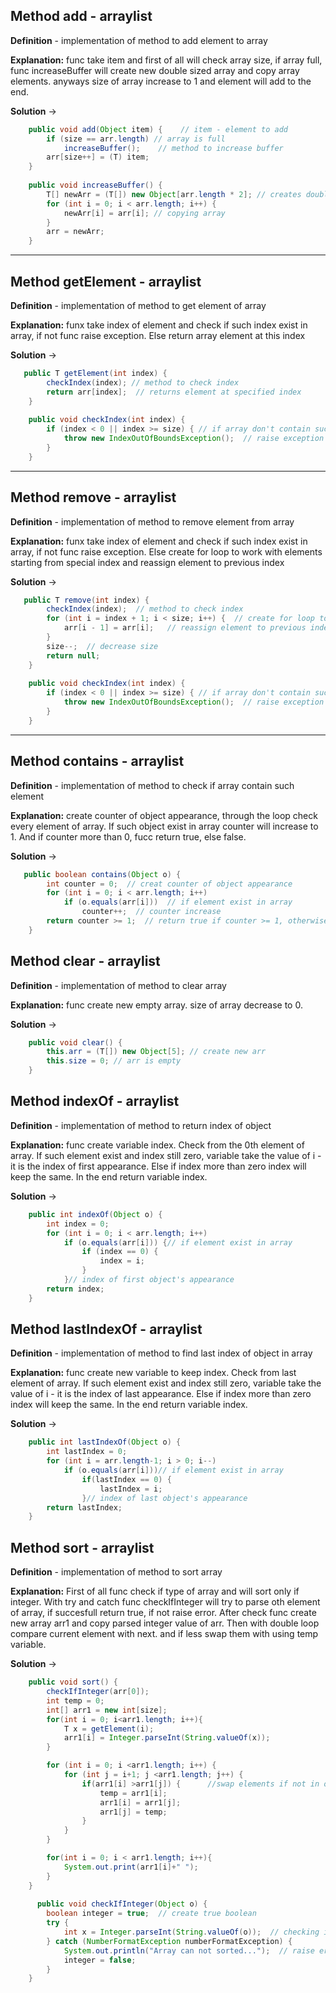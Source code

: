 ## Method add - arraylist

__Definition__ - implementation of method to add element to array

__Explanation:__  func take item and first of all will check array size, if array full, func increaseBuffer will create new double sized array and copy array elements. anyways size of array increase to 1 and element will add to the end. 

__Solution__ ->

```java
    public void add(Object item) {    // item - element to add
        if (size == arr.length) // array is full
            increaseBuffer();    // method to increase buffer
        arr[size++] = (T) item;
    }
    
    public void increaseBuffer() {
        T[] newArr = (T[]) new Object[arr.length * 2]; // creates double sized new array
        for (int i = 0; i < arr.length; i++) {
            newArr[i] = arr[i]; // copying array
        }
        arr = newArr;
    }
```

---
## Method getElement - arraylist

__Definition__ - implementation of method to get element of array

__Explanation:__  funx take index of element and check if such index exist in array, if not func raise exception. Else return array element at this index

__Solution__ ->

```java
   public T getElement(int index) {
        checkIndex(index); // method to check index
        return arr[index];  // returns element at specified index
    }
    
    public void checkIndex(int index) {
        if (index < 0 || index >= size) { // if array don't contain such index
            throw new IndexOutOfBoundsException();  // raise exception
        }
    }
```

---
## Method remove - arraylist

__Definition__ - implementation of method to remove element from array

__Explanation:__  funx take index of element and check if such index exist in array, if not func raise exception. Else create for loop to work with elements starting from special index and reassign element to previous index

__Solution__ ->

```java
   public T remove(int index) {
        checkIndex(index);  // method to check index
        for (int i = index + 1; i < size; i++) {  // create for loop to work with elements starting from special index
            arr[i - 1] = arr[i];   // reassign element to previous index
        }
        size--;  // decrease size
        return null;
    }
    
    public void checkIndex(int index) {
        if (index < 0 || index >= size) { // if array don't contain such index
            throw new IndexOutOfBoundsException();  // raise exception
        }
    }
```

---
## Method contains - arraylist

__Definition__ - implementation of method to check if array contain such element

__Explanation:__  create counter of object appearance, through the loop check every element of array. If such object exist in array counter will increase to 1. And if counter more than 0, fucc return true, else false.

__Solution__ ->

```java
   public boolean contains(Object o) {
        int counter = 0;  // creat counter of object appearance
        for (int i = 0; i < arr.length; i++)
            if (o.equals(arr[i]))  // if element exist in array
                counter++;  // counter increase
        return counter >= 1;  // return true if counter >= 1, otherwise false
    }
```
## Method clear - arraylist

__Definition__ - implementation of method to clear array

__Explanation:__  func create new empty array. size of array decrease to 0.

__Solution__ ->

```java
    public void clear() {
        this.arr = (T[]) new Object[5]; // create new arr
        this.size = 0; // arr is empty
    }
```
## Method indexOf - arraylist

__Definition__ - implementation of method to return index of object

__Explanation:__  func create variable index. Check from the 0th element of array. If such element exist and index still zero, variable take the value of i - it is the index of first appearance. Else if index more than zero index will keep the same. In the end return variable index.

__Solution__ ->

```java
    public int indexOf(Object o) {
        int index = 0;
        for (int i = 0; i < arr.length; i++)
            if (o.equals(arr[i])) {// if element exist in array
                if (index == 0) {
                    index = i;
                }
            }// index of first object's appearance
        return index;
    }

```
## Method lastIndexOf - arraylist

__Definition__ - implementation of method to find last index of object in array

__Explanation:__  func create new variable to keep index. Check from last element of array. If such element exist and index still zero, variable take the value of i - it is the index of last appearance. Else if index more than zero index will keep the same. In the end return variable index.

__Solution__ ->

```java
    public int lastIndexOf(Object o) {
        int lastIndex = 0;
        for (int i = arr.length-1; i > 0; i--)
            if (o.equals(arr[i]))// if element exist in array
                if(lastIndex == 0) {
                    lastIndex = i;
                }// index of last object's appearance
        return lastIndex;
    }
```
## Method sort - arraylist

__Definition__ - implementation of method to sort array

__Explanation:__  First of all func check if type of array and will sort only if integer. With try and catch func checkIfInteger will try to parse oth element of array, if succesfull return true, if not raise error. After check func create new array arr1 and copy parsed integer value of arr. Then with double loop compare current element with next. and if less swap them with using temp variable.

__Solution__ ->

```java
    public void sort() {
        checkIfInteger(arr[0]);
        int temp = 0;
        int[] arr1 = new int[size];
        for(int i = 0; i<arr1.length; i++){
            T x = getElement(i);
            arr1[i] = Integer.parseInt(String.valueOf(x));
        }

        for (int i = 0; i <arr1.length; i++) {
            for (int j = i+1; j <arr1.length; j++) {
                if(arr1[i] >arr1[j]) {      //swap elements if not in order
                    temp = arr1[i];
                    arr1[i] = arr1[j];
                    arr1[j] = temp;
                }
            }
        }

        for(int i = 0; i < arr1.length; i++){
            System.out.print(arr1[i]+" ");
        }
    }
    
      public void checkIfInteger(Object o) {
        boolean integer = true;  // create true boolean
        try {
            int x = Integer.parseInt(String.valueOf(o));  // checking if object can be parsed
        } catch (NumberFormatException numberFormatException) {
            System.out.println("Array can not sorted...");  // raise error if not num
            integer = false;
        }
    }
```
